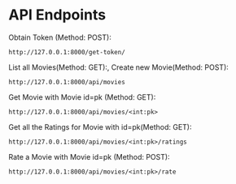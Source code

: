 # API Endpoints


Obtain Token (Method: POST):
```
http://127.0.0.1:8000/get-token/
```

List all Movies(Method: GET):, Create new Movie(Method: POST):
```
http://127.0.0.1:8000/api/movies
```

Get Movie with Movie id=pk (Method: GET):
```
http://127.0.0.1:8000/api/movies/<int:pk>
```

Get all the Ratings for Movie with id=pk(Method: GET):
```
http://127.0.0.1:8000/api/movies/<int:pk>/ratings
```

Rate a Movie with Movie id=pk (Method: POST):
```
http://127.0.0.1:8000/api/movies/<int:pk>/rate
```